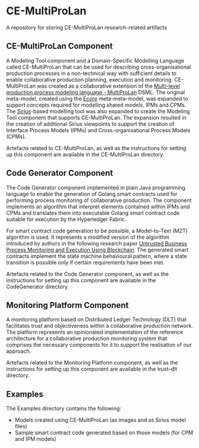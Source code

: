 # CE-MultiProLan
A repository for storing CE-MultiProLan research-related artifacts


## CE-MultiProLan Component

A Modeling Tool component and a Domain-Specific Modelling Language called CE-MultiProLan that can be used for describing cross-organisational production processes in a non-technical way with sufficient details to enable collaborative production planning, execution and monitoring. CE-MultiProLan was created as a collaborative extension of the [Multi-level production process modeling language - MultiProLan](https://www.sciencedirect.com/science/article/abs/pii/S2590118421000320) DSML. The original meta-model, created using the [Ecore](https://wiki.eclipse.org/Ecore) meta-meta-model, was expanded to support concepts required for modelling shared models, IPMs and CPMs. The [Sirius](https://www.eclipse.org/sirius/)-based modelling tool was also expanded to create the Modeling Tool component that supports CE-MultiProLan. The expansion resulted in the creation of additional Sirius viewpoints to support the creation of Interface Process Models (IPMs) and Cross-organisational Process Models (CPMs).

Artefacts related to CE-MultiProLan, as well as the instructions for setting up this component are available in the CE-MultiProLan directory.

## Code Generator Component

The Code Generator component implemented in plain Java programming language to enable the generation of Golang smart contracts used for performing process monitoring of collaborative production. The component implements an algorithm that interpret elements contained within IPMs and CPMs and translates them into executable Golang smart contract code suitable for execution by the Hyperledger Fabric. 

For smart contract code generation to be possible, a Model-to-Text (M2T) algorithm is used. It represents a modified version of the algorithm introduced by authors in the following research paper [Untrusted Business Process Monitoring and Execution Using Blockchain](https://link.springer.com/chapter/10.1007/978-3-319-45348-4_19). The generated smart contracts implement the state machine behavioural pattern, where a state transition is possible only if certain requirements have been met.

Artefacts related to the Code Generator component, as well as the instructions for setting up this component are available in the CodeGenerator directory.

## Monitoring Platform Component

A monitoring platform based on Distributed Ledger Technology (DLT) that facilitates trust and objectiveness within a collaborative production network. The platform represents an opinionated implementation of the reference architecture for a collaborative production monitoring system that comprises the necessary components for it to support the realisation of our approach.

Artefacts related to the Monitoring Platform component, as well as the instructions for setting up this component are available in the trust-dlt directory.

## Examples

The Examples directory contains the following:
* Models created using CE-MultiProLan (as images and as Sirius model files)
* Sample smart contract code generated based on those models (for CPM and IPM models)

